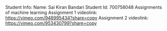 Student Info: Name: Sai Kiran Bandari
Student Id: 700758048
Assignments of machine learning
Assignment 1 videolink: https://vimeo.com/948995434?share=copy
Assignment 2 videolink: https://vimeo.com/953430799?share=copy
